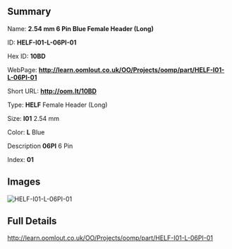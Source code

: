

## Summary
 
Name: __2.54 mm 6 Pin Blue Female Header (Long)__

ID: __HELF-I01-L-06PI-01__

Hex ID: __10BD__

WebPage: __http://learn.oomlout.co.uk/OO/Projects/oomp/part/HELF-I01-L-06PI-01__

Short URL: __http://oom.lt/10BD__


Type: __HELF__ Female Header (Long) 

Size: __I01__ 2.54 mm 

Color: __L__ Blue 

Description __06PI__ 6 Pin 

Index: __01__


## Images
![HELF-I01-L-06PI-01](http://oomlout.com/oomp-gen/parts/HELF-I01-L-06PI-01/HELF-I01-L-06PI-01_420.jpg)



## Full Details

 http://learn.oomlout.co.uk/OO/Projects/oomp/part/HELF-I01-L-06PI-01














